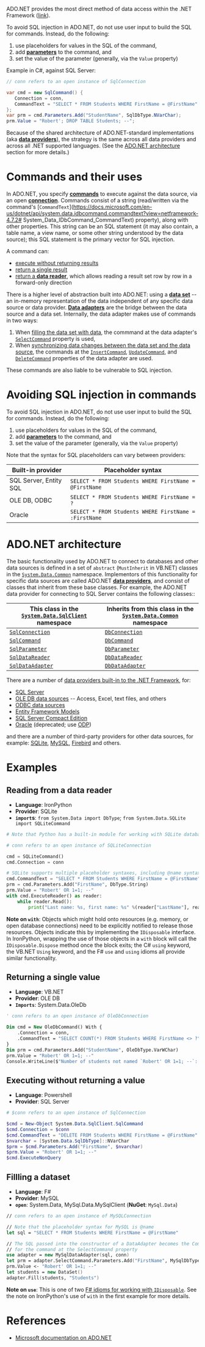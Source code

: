 ADO.NET provides the most direct method of data access within the .NET Framework ([link](https://docs.microsoft.com/en-us/dotnet/framework/data/adonet/ado-net-overview)).

To avoid SQL injection in ADO.NET, do not use user input to build the SQL for commands. Instead, do the following:

1. use placeholders for values in the SQL of the command,
2. add [**parameters**](https://docs.microsoft.com/en-us/dotnet/framework/data/adonet/commands-and-parameters) to the command, and
3. set the value of the parameter (generally, via the `Value` property)

Example in C#, against SQL Server:

```csharp
// conn refers to an open instance of SqlConnection

var cmd = new SqlCommand() {
   Connection = conn,
   CommandText = "SELECT * FROM Students WHERE FirstName = @FirstName"
};
var prm = cmd.Parameters.Add("StudentName", SqlDbType.NVarChar);
prm.Value = "Robert'; DROP TABLE Students; --";
```

Because of the shared architecture of ADO.NET-standard implementations (aka
[**data providers**](https://docs.microsoft.com/en-us/dotnet/framework/data/adonet/data-providers)),
the strategy is the same across all data providers and across all .NET supported languages. (See the
[ADO.NET architecture](#adonet-architecture) section for more details.)

Commands and their uses
===

In ADO.NET, you specify
[**commands**](https://docs.microsoft.com/en-us/dotnet/framework/data/adonet/commands-and-parameters) to execute
against the data source, via an open
[**connection**](https://docs.microsoft.com/en-us/dotnet/framework/data/adonet/connecting-to-a-data-source). Commands
consist of a string (read/written via the command's
[`CommandText`](https://docs.microsoft.com/en-us/dotnet/api/system.data.idbcommand.commandtext?view=netframework-4.7.2# System_Data_IDbCommand_CommandText) property),
along with other properties. This string can be an SQL statement (it may also contain, a table name, a view name, or
some other string understood by the data source); this SQL statement is the primary vector for SQL injection.

 A command can:

* [execute without returning results](https://docs.microsoft.com/en-us/dotnet/framework/data/adonet/using-commands-to-modify-data)
* [return a single result](https://docs.microsoft.com/en-us/dotnet/framework/data/adonet/obtaining-a-single-value-from-a-database)
* [return a **data reader**](https://docs.microsoft.com/en-us/dotnet/framework/data/adonet/retrieving-data-using-a-datareader), which allows reading a result set row by row in a forward-only direction

There is a higher level of abstraction built into ADO.NET: using a
[**data set**](https://docs.microsoft.com/en-us/dotnet/framework/data/adonet/ado-net-datasets)
-- an in-memory representation of the data independent of any specific data source or data provider.
[**Data adapters**](https://docs.microsoft.com/en-us/dotnet/framework/data/adonet/populating-a-dataset-from-a-dataadapter)
are the bridge between the data source and a data set. Internally, the data adapter makes use of commands in two ways:

1. When [filling the data set with data](https://docs.microsoft.com/en-us/dotnet/framework/data/adonet/populating-a-dataset-from-a-dataadapter), the commmand at the data adapter's [`SelectCommand`](https://docs.microsoft.com/en-us/dotnet/api/system.data.common.dbdataadapter.selectcommand) property is used,
2. When [synchronizing data changes between the data set and the data source](https://docs.microsoft.com/en-us/dotnet/framework/data/adonet/updating-data-sources-with-dataadapters), the commands at the [`InsertCommand`](https://docs.microsoft.com/en-us/dotnet/api/system.data.common.dbdataadapter.insertcommand), [`UpdateCommand`](https://docs.microsoft.com/en-us/dotnet/api/system.data.common.dbdataadapter.updatecommand), and [`DeleteCommand`](https://docs.microsoft.com/en-us/dotnet/api/system.data.common.dbdataadapter.deletecommand) properties of the data adapter are used.

These commands are also liable to be vulnerable to SQL injection.

Avoiding SQL injection in commands
==

To avoid SQL injection in ADO.NET, do not use user input to build the SQL for commands. Instead, do the following:

1. use placeholders for values in the SQL of the command,
2. add [**parameters**](https://docs.microsoft.com/en-us/dotnet/framework/data/adonet/commands-and-parameters) to the command, and
3. set the value of the parameter (generally, via the `Value` property)

Note that the syntax for SQL placeholders can vary between providers:

| Built-in provider | Placeholder syntax |
| --- | --- |
| SQL Server, Entity SQL | `SELECT * FROM Students WHERE FirstName = @FirstName`
| OLE DB, ODBC | `SELECT * FROM Students WHERE FirstName = ?`
| Oracle | `SELECT * FROM Students WHERE FirstName = :FirstName`




ADO.NET architecture
===

The basic functionality used by ADO.NET to connect to databases and other data sources is defined in a set of `abstract` (`MustInherit` in VB.NET) classes in the [`System.Data.Common`](https://docs.microsoft.com/en-us/dotnet/api/system.data.common) namespace. Implementors of this functionality for specific data sources are called ADO.NET [**data providers**](https://docs.microsoft.com/en-us/dotnet/framework/data/adonet/data-providers), and consist of classes that inherit from these base classes. For example, the ADO.NET data provider for connecting to SQL Server contains the following classes::

| This class in the [`System.Data.SqlClient`](https://docs.microsoft.com/en-us/dotnet/api/system.data.sqlclient) namespace | Inherits from this class in the [`System.Data.Common`](https://docs.microsoft.com/en-us/dotnet/api/system.data.common) namespace |
| --- | --- |
| [`SqlConnection`](https://docs.microsoft.com/en-us/dotnet/api/system.data.sqlclient.sqlconnection) | [`DbConnection`](https://docs.microsoft.com/en-us/dotnet/api/system.data.common.dbconnection) |
| [`SqlCommand`](https://docs.microsoft.com/en-us/dotnet/api/system.data.sqlclient.sqlcommand) | [`DbCommand`](https://docs.microsoft.com/en-us/dotnet/api/system.data.common.dbcommand) |
| [`SqlParameter`](https://docs.microsoft.com/en-us/dotnet/api/system.data.sqlclient.sqlparameter) | [`DbParameter`](https://docs.microsoft.com/en-us/dotnet/api/system.data.common.dbparameter) |
| [`SqlDataReader`](https://docs.microsoft.com/en-us/dotnet/api/system.data.sqlclient.sqldatareader) | [`DbDataReader`](https://docs.microsoft.com/en-us/dotnet/api/system.data.common.dbdatareader)|
| [`SqlDataAdapter`](https://docs.microsoft.com/en-us/dotnet/api/system.data.sqlclient.sqldataadapter) | [`DbDataAdapter`](https://docs.microsoft.com/en-us/dotnet/api/system.data.common.dbdataadapter) |

There are a number of [data providers built-in to the .NET Framework](https://docs.microsoft.com/en-us/dotnet/framework/data/adonet/data-providers), for:

* [SQL Server](https://docs.microsoft.com/en-us/dotnet/framework/data/adonet/data-providers#net-framework-data-provider-for-sql-server-sqlclient)
* [OLE DB data sources](https://docs.microsoft.com/en-us/dotnet/framework/data/adonet/data-providers#net-framework-data-provider-for-ole-db) -- Access, Excel, text files, and others
* [ODBC data sources](https://docs.microsoft.com/en-us/dotnet/framework/data/adonet/data-providers#net-framework-data-provider-for-odbc)
* [Entity Framework Models](https://msdn.microsoft.com/library/49202ab9-ac98-4b4b-a05c-140e422bf527)
* [SQL Server Compact Edition](https://msdn.microsoft.com/library/system.data.sqlserverce.aspx)
* [Oracle](https://docs.microsoft.com/en-us/dotnet/framework/data/adonet/data-providers#net-framework-data-provider-for-oracle) (deprecated; use [ODP](https://www.oracle.com/technetwork/topics/dotnet/index-085163.html))

and there are a number of third-party providers for other data sources, for example: [SQLite](https://system.data.sqlite.org/index.html/doc/trunk/www/index.wiki), [MySQL](https://dev.mysql.com/downloads/connector/net), [Firebird](https://firebirdsql.org/en/net-provider/) and others.

Examples
===

## Reading from a data reader

* **Language**: IronPython
* **Provider**: SQLite
* **`import`s**: `from System.Data import DbType`; `from System.Data.SQLite import SQLiteCommand`

```python
# Note that Python has a built-in module for working with SQLite databases

# conn refers to an open instance of SQLiteConnection

cmd = SQLiteCommand()
cmd.Connection = conn

# SQLite supports multiple placeholder syntaxes, including @name syntax
cmd.CommandText = "SELECT * FROM Students WHERE FirstName = @FirstName"
prm = cmd.Parameters.Add("FirstName", DbType.String)
prm.Value = "Robert' OR 1=1; --"
with cmd.ExecuteReader() as reader:
    while reader.Read():
        print("Last name: %s, first name: %s" %(reader["LastName"], reader["FirstName"]))
```
**Note on `with`**: Objects which might hold onto resources (e.g. memory, or open database connections) need to be explicitly notified to release those resources. Objects indicate this by implementing the `IDisposable` interface. In IronPython, wrapping the use of those objects in a `with` block will call the `IDisposable.Dispose` method once the block exits; the C# `using` keyword, the VB.NET `Using` keyword, and the F# `use` and `using` idioms all provide similar functionality.

## Returning a single value

* **Language**: VB.NET
* **Provider**: OLE DB
* **`Imports`**: System.Data.OleDb
```vb
' conn refers to an open instance of OleDbConnection

Dim cmd = New OleDbCommand() With {
    .Connection = conn,
    .CommandText = "SELECT COUNT(*) FROM Students WHERE FirstName <> ?"
}
Dim prm = cmd.Parameters.Add("StudentName", OleDbType.VarWChar)
prm.Value = "Robert' OR 1=1; --"
Console.WriteLine($"Number of students not named `Robert' OR 1=1; --`: {cmd.ExecuteScalar}")
```

## Executing without returning  a value

* **Language**: Powershell
* **Provider**: SQL Server
```powershell
# $conn refers to an open instance of SqlConnection

$cmd = New-Object System.Data.SqlClient.SqlCommand
$cmd.Connection = $conn
$cmd.CommandText = "DELETE FROM Students WHERE FirstName = @FirstName"
$nvarchar = [System.Data.SqlDbType]::NVarChar
$prm = $cmd.Parameters.Add("FirstName", $nvarchar)
$prm.Value = "Robert' OR 1=1; --"
$cmd.ExecuteNonQuery
```

## Fillling a dataset

* **Language**: F#
* **Provider**: MySQL
* **`open`**: System.Data, MySql.Data.MySqlClient (**NuGet**: `MySql.Data`)

```fsharp
// conn refers to an open instance of MySQLConnection

// Note that the placeholder syntax for MySQL is @name
let sql = "SELECT * FROM Students WHERE FirstName = @FirstName"

// The SQL passed into the constructor of a DataAdapter becomes the CommandText
// for the command at the SelectCommand property
use adapter = new MySqlDataAdapter(sql, conn)
let prm = adapter.SelectCommand.Parameters.Add("FirstName", MySqlDbType.VarChar)
prm.Value <- "Robert' OR 1=1; --"
let students = new DataSet()
adapter.Fill(students, "Students")
```

**Note on `use`**: This is one of two [F# idioms for working with `IDisposable`](https://docs.microsoft.com/en-us/dotnet/fsharp/language-reference/resource-management-the-use-keyword). See the note on IronPython's use of `with` in the first example for more details.

References
==
* [Microsoft documentation on ADO.NET](https://docs.microsoft.com/en-us/dotnet/framework/data/adonet/)
